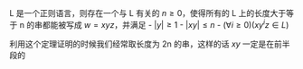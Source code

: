 L 是一个正则语言，则存在一个与 L 有关的 $n \geq 0$，使得所有的 L 上的长度大于等于 n 的串都能被写成 $w = xyz$，并满足
    - $|y| \geq 1$
    - $|x y| \leq n$
    - $(\forall i \geq 0)\left(x y^{i} z \in L\right)$

利用这个定理证明的时候我们经常取长度为 2n 的串，这样的话 $xy$ 一定是在前半段的